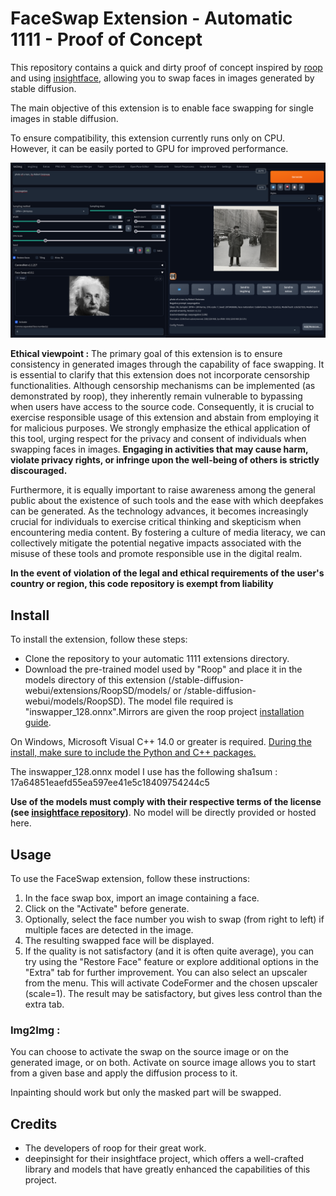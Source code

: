 # FaceSwap Extension - Automatic 1111 - Proof of Concept

This repository contains a quick and dirty proof of concept inspired by [roop](https://github.com/s0md3v/roop) and using [insightface](https://github.com/deepinsight/insightface), allowing you to swap faces in images generated by stable diffusion.

The main objective of this extension is to enable face swapping for single images in stable diffusion.

To ensure compatibility, this extension currently runs only on CPU. However, it can be easily ported to GPU for improved performance.

![example](example/example.png)

**Ethical viewpoint :** The primary goal of this extension is to ensure consistency in generated images through the capability of face swapping. It is essential to clarify that this extension does not incorporate censorship functionalities. Although censorship mechanisms can be implemented (as demonstrated by roop), they inherently remain vulnerable to bypassing when users have access to the source code. Consequently, it is crucial to exercise responsible usage of this extension and abstain from employing it for malicious purposes. We strongly emphasize the ethical application of this tool, urging respect for the privacy and consent of individuals when swapping faces in images. **Engaging in activities that may cause harm, violate privacy rights, or infringe upon the well-being of others is strictly discouraged.**

Furthermore, it is equally important to raise awareness among the general public about the existence of such tools and the ease with which deepfakes can be generated. As the technology advances, it becomes increasingly crucial for individuals to exercise critical thinking and skepticism when encountering media content. By fostering a culture of media literacy, we can collectively mitigate the potential negative impacts associated with the misuse of these tools and promote responsible use in the digital realm.

**In the event of violation of the legal and ethical requirements of the user's country or region, this code repository is exempt from liability**

## Install

To install the extension, follow these steps:

+ Clone the repository to your automatic 1111 extensions directory.
+ Download the pre-trained model used by "Roop" and place it in the models directory of this extension (/stable-diffusion-webui/extensions/RoopSD/models/ or /stable-diffusion-webui/models/RoopSD). The model file required is "inswapper_128.onnx".Mirrors are given the roop project [installation guide](https://github.com/s0md3v/roop/wiki/1.-Installation).

On Windows, Microsoft Visual C++ 14.0 or greater is required. [During the install, make sure to include the Python and C++ packages.](https://github.com/s0md3v/roop/issues/153)

The inswapper_128.onnx model I use has the following sha1sum : 17a64851eaefd55ea597ee41e5c18409754244c5

**Use of the models must comply with their respective terms of the license (see [insightface repository](https://github.com/deepinsight/insightface/tree/master/python-package))**. No model will be directly provided or hosted here.

## Usage

To use the FaceSwap extension, follow these instructions:

1. In the face swap box, import an image containing a face.
2. Click on the "Activate" before generate.
3. Optionally, select the face number you wish to swap (from right to left) if multiple faces are detected in the image.
4. The resulting swapped face will be displayed.
5. If the quality is not satisfactory (and it is often quite average), you can try using the "Restore Face" feature or explore additional options in the "Extra" tab for further improvement. You can also select an upscaler from the menu. This will activate CodeFormer and the chosen upscaler (scale=1). The result may be satisfactory, but gives less control than the extra tab.

### Img2Img :

You can choose to activate the swap on the source image or on the generated image, or on both. Activate on source image allows you to start from a given base and apply the diffusion process to it.

Inpainting should work but only the masked part will be swapped.


## Credits

+ The developers of roop for their great work.
+ deepinsight for their insightface project, which offers a well-crafted library and models that have greatly enhanced the capabilities of this project.
